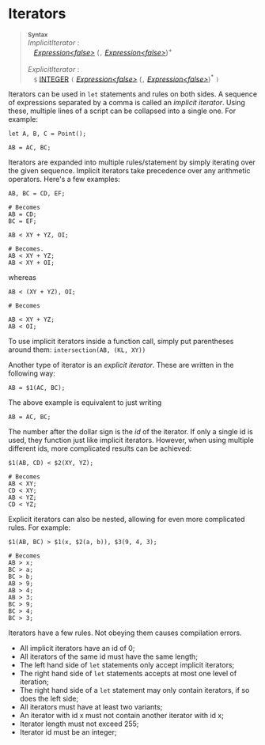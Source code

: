 # Iterators

> <sup>**Syntax**</sup>\
> *ImplicitIterator* :\
> &nbsp;&nbsp; [*Expression&lt;false&gt;*](expressions.md) (`,` [
*Expression&lt;false&gt;*](expressions.md))<sup>+</sup>\
> \
> *ExplicitIterator* :\
> &nbsp;&nbsp; `$` [INTEGER](numbers.md) `(` [*Expression&lt;false&gt;*](expressions.md) (`,` [
*Expression&lt;false&gt;*](expressions.md))<sup>*</sup> `)`

Iterators can be used in `let` statements and rules on both sides. A sequence of expressions separated by a comma is
called an *implicit iterator*. Using these, multiple lines of a script can be collapsed into a single one. For example:

```
let A, B, C = Point();

AB = AC, BC;
```

Iterators are expanded into multiple rules/statement by simply iterating over the given sequence. Implicit iterators
take precedence over any arithmetic operators. Here's a few examples:

```
AB, BC = CD, EF;

# Becomes
AB = CD;
BC = EF;
```

```
AB < XY + YZ, OI;

# Becomes.
AB < XY + YZ;
AB < XY + OI;
```

whereas

```
AB < (XY + YZ), OI;

# Becomes

AB < XY + YZ;
AB < OI;
```

To use implicit iterators inside a function call, simply put parentheses around them: `intersection(AB, (KL, XY))`

Another type of iterator is an *explicit iterator*. These are written in the following way:

```
AB = $1(AC, BC);
```

The above example is equivalent to just writing

```
AB = AC, BC;
```

The number after the dollar sign is the *id* of the iterator. If only a single id is used, they function just like
implicit iterators. However, when using multiple different ids, more complicated results can be achieved:

```
$1(AB, CD) < $2(XY, YZ);

# Becomes
AB < XY;
CD < XY;
AB < YZ;
CD < YZ;
```

Explicit iterators can also be nested, allowing for even more complicated rules. For example:

```
$1(AB, BC) > $1(x, $2(a, b)), $3(9, 4, 3);

# Becomes
AB > x;
BC > a;
BC > b;
AB > 9;
AB > 4;
AB > 3;
BC > 9;
BC > 4;
BC > 3;
```

Iterators have a few rules. Not obeying them causes compilation errors.

* All implicit iterators have an id of 0;
* All iterators of the same id must have the same length;
* The left hand side of `let` statements only accept implicit iterators;
* The right hand side of `let` statements accepts at most one level of iteration;
* The right hand side of a `let` statement may only contain iterators, if so does the left side;
* All iterators must have at least two variants;
* An iterator with id x must not contain another iterator with id x;
* Iterator length must not exceed 255;
* Iterator id must be an integer;

